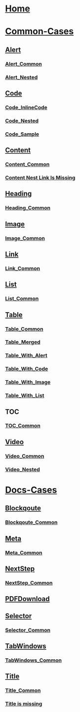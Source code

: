 
# [Home](index.md)
# [Common-Cases](Common-Cases/index.md)
## [Alert](Common-Cases/Alert-Cases/Index.md)
### [Alert_Common](Common-Cases/Alert-Cases/Alert_Common.md)
### [Alert_Nested](Common-Cases/Alert-Cases/Alert_Nested.md)

## [Code](Common-Cases/Code-Cases/Index.md)
### [Code_InlineCode](Common-Cases/Code-Cases/Code_InlineCode.md)
### [Code_Nested](Common-Cases/Code-Cases/Code_Nested.md)
### [Code_Sample](Common-Cases/Code-Cases/Code_Sample.md)

## [Content](Common-Cases/Content-Cases/Index.md)
### [Content_Common](Common-Cases/Content-Cases/Content_Common.md)
### [Content Nest Link Is Missing](Common-Cases/Content-Cases/Content_NestLink_Is_Missing.md)

## [Heading](Common-Cases/Heading-Cases/Index.md)
### [Heading_Common](Common-Cases/Heading-Cases/Heading_Common.md)

## [Image](Common-Cases/Image-Cases/Index.md)
### [Image_Common](Common-Cases/Image-Cases/Image_Common.md)

## [Link](Common-Cases/Link-Cases/Index.md)
### [Link_Common](Common-Cases/Link-Cases/Link_Common.md)

## [List](Common-Cases/List-Cases/Index.md)
### [List_Common](Common-Cases/List-Cases/List_Common.md)

## [Table](Common-Cases/Table-Cases/Index.md)
### [Table_Common](Common-Cases/Table-Cases/Table_Common.md)
### [Table_Merged](Common-Cases/Table-Cases/Table_Merged.md)
### [Table_With_Alert](Common-Cases/Table-Cases/TableWithAlert.md)
### [Table_With_Code](Common-Cases/Table-Cases/TableWithCode.md)
### [Table_With_Image](Common-Cases/Table-Cases/TableWithImage.md)
### [Table_With_List](Common-Cases/Table-Cases/TableWithList.md)

## [TOC](Common-Cases/TOC-Cases/Index.md)
### [TOC_Common](Common-Cases/TOC-Cases/TOC_Common.md)

## [Video](Common-Cases/Alert-Cases/Index.md)
### [Video_Common](Common-Cases/Video-Cases/Video_Common.md)
### [Video_Nested](Common-Cases/Video-Cases/Video_Nested.md)

# [Docs-Cases](Docs-Cases/index.md)
## [Blockqoute](Docs-Cases/Blockqoute-Cases/Index.md)
### [Blockqoute_Common](Docs-Cases/Blockqoute-Cases/Blockqoute_Common.md)

## [Meta](Docs-Cases/Metadata-Cases/Index.md)
### [Meta_Common](Docs-Cases/Metadata-Cases/Meta_Common.md)

## [NextStep](Docs-Cases/NextStep-Cases/Index.md)
### [NextStep_Common](Docs-Cases/NextStep-Cases/NextStep_Common.md)

## [PDFDownload](Docs-Cases/PDFDownload-Cases/PDFDownload.md)

## [Selector](Docs-Cases/NextStep-Cases/Index.md)
### [Selector_Common](Docs-Cases/NextStep-Cases/Selector_Common.md)

## [TabWindows](Docs-Cases/TabWindows-Cases/Index.md)
### [TabWindows_Common](Docs-Cases/TabWindows-Cases/TabWindows_Common.md)

## [Title](Docs-Cases/Title-Cases/Index.md)
### [Title_Common](Docs-Cases/Title-Cases/Title_Common.md)
### [Title is missing](Docs-Cases/Title-Cases/TitleIsMissing.md)



